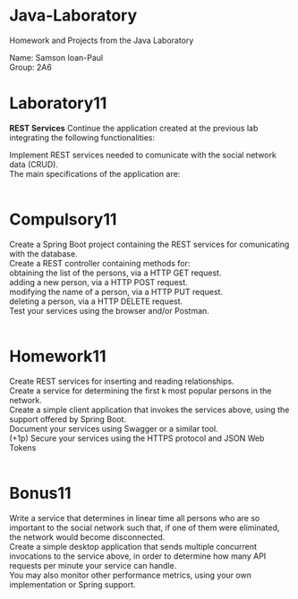 # Java-Laboratory
 Homework and Projects from the Java Laboratory <br />

Name: Samson Ioan-Paul <br />
Group: 2A6 <br />

# Laboratory11
__REST Services__
Continue the application created at the previous lab integrating the following functionalities: <br />

Implement REST services needed to comunicate with the social network data (CRUD). <br />
The main specifications of the application are: <br /> <br />

# Compulsory11
Create a Spring Boot project containing the REST services for comunicating with the database. <br />
Create a REST controller containing methods for: <br />
obtaining the list of the persons, via a HTTP GET request. <br />
adding a new person, via a HTTP POST request. <br />
modifying the name of a person, via a HTTP PUT request. <br />
deleting a person, via a HTTP DELETE request. <br />
Test your services using the browser and/or Postman. <br /> <br />



# Homework11
Create REST services for inserting and reading relationships. <br />
Create a service for determining the first k most popular persons in the network. <br />
Create a simple client application that invokes the services above, using the support offered by Spring Boot. <br />
Document your services using Swagger or a similar tool. <br />
(+1p) Secure your services using the HTTPS protocol and JSON Web Tokens <br /> <br />



# Bonus11
Write a service that determines in linear time all persons who are so important to the social network such that, if one of them were eliminated, the network would become disconnected. <br />
Create a simple desktop application that sends multiple concurrent invocations to the service above, in order to determine how many API requests per minute your service can handle. <br />
You may also monitor other performance metrics, using your own implementation or Spring support. <br /> <br />



